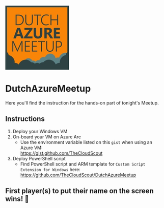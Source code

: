 ![Alt text](images/dutchazuremeetup_logo_replica_darkmode.jpg)
# DutchAzureMeetup

Here you'll find the instruction for the hands-on part of tonight's Meetup.

## Instructions

1. Deploy your Windows VM
2. On-board your VM on Azure Arc
    * Use the environment variable listed on this `gist` when using an Azure VM: <br>https://gist.github.com/TheCloudScout
3. Deploy PowerShell script
    * Find PowerShell script and ARM template for `Custom Script Extension for Windows` here: <br>https://github.com/TheCloudScout/DutchAzureMeetup

## First player(s) to put their name on the screen wins! 🎉

